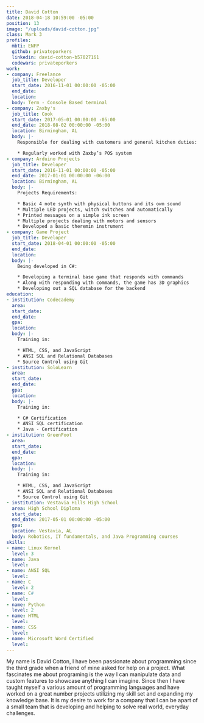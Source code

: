 ```yaml
---
title: David Cotton
date: 2018-04-18 10:59:00 -05:00
position: 13
image: "/uploads/david-cotton.jpg"
class: Mark 3
profiles:
  mbti: ENFP
  github: privateporkers
  linkedin: david-cotton-b57027161
  codewars: privateporkers
work:
- company: Freelance
  job_title: Developer
  start_date: 2016-11-01 00:00:00 -05:00
  end_date: 
  location: 
  body: Term - Console Based terminal
- company: Zaxby's
  job_title: Cook
  start_date: 2017-05-01 00:00:00 -05:00
  end_date: 2018-08-02 00:00:00 -05:00
  location: Birmingham, AL
  body: |-
    Responsible for dealing with customers and general kitchen duties:

    * Regularly worked with Zaxby’s POS system
- company: Arduino Projects
  job_title: Developer
  start_date: 2016-11-01 00:00:00 -05:00
  end_date: 2017-01-01 00:00:00 -06:00
  location: Birmingham, AL
  body: |-
    Projects Requirements:

    * Basic 4 note synth with physical buttons and its own sound
    * Multiple LED projects, witch switches and automatically
    * Printed messages on a simple ink screen
    * Multiple projects dealing with motors and sensors
    * Developed a basic theremin instrument
- company: Game Project
  job_title: Developer
  start_date: 2018-04-01 00:00:00 -05:00
  end_date: 
  location: 
  body: |-
    Being developed in C#:

    * Developing a terminal base game that responds with commands
    * Along with responding with commands, the game has 3D graphics
    * Developing out a SQL database for the backend
education:
- institution: Codecademy
  area: 
  start_date: 
  end_date: 
  gpa: 
  location: 
  body: |-
    Training in:

    * HTML, CSS, and JavaScript
    * ANSI SQL and Relational Databases
    * Source Control using Git
- institution: SoloLearn
  area: 
  start_date: 
  end_date: 
  gpa: 
  location: 
  body: |-
    Training in:

    * C# Certification
    * ANSI SQL certification
    * Java - Certification
- institution: GreenFoot
  area: 
  start_date: 
  end_date: 
  gpa: 
  location: 
  body: |-
    Training in:

    * HTML, CSS, and JavaScript
    * ANSI SQL and Relational Databases
    * Source Control using Git
- institution: Vestavia Hills High School
  area: High School Diploma
  start_date: 
  end_date: 2017-05-01 00:00:00 -05:00
  gpa: 
  location: Vestavia, AL
  body: Robotics, IT fundamentals, and Java Programming courses
skills:
- name: Linux Kernel
  level: 3
- name: Java
  level: 
- name: ANSI SQL
  level: 
- name: C
  level: 2
- name: C#
  level: 
- name: Python
  level: 2
- name: HTML
  level: 
- name: CSS
  level: 
- name: Microsoft Word Certified
  level: 
---
```


My name is David Cotton, I have been passionate about programming since the third grade when a friend of mine asked for help on a project. What fascinates me about programing is the  way I can  manipulate data and custom features to showcase anything I can imagine. Since then I have taught myself a various amount of programming languages and have worked on a great number projects utilizing my skill set and expanding my knowledge base. It is my desire to work for a company that I can be apart of a small team that is developing and helping to solve real world, everyday challenges.